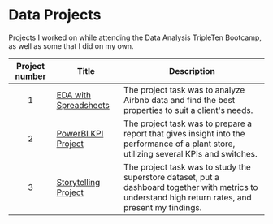 # Data Projects
Projects I worked on while attending the Data Analysis TripleTen Bootcamp, as well as some that I did on my own.


| Project number | Title | Description |
| :-----------: | ----------- |----------- |
| 1 | [EDA with Spreadsheets](./EDA%20Project) | The project task was to analyze Airbnb data and find the best properties to suit a client's needs. |
| 2 | [PowerBI KPI Project](./PowerBI%20Project) | The project task was to prepare a report that gives insight into the performance of a plant store, utilizing several KPIs and switches. |
| 3 | [Storytelling Project](./Storytelling%20Project) | The project task was to study the superstore dataset, put a dashboard together with metrics to understand high return rates, and present my findings. |

